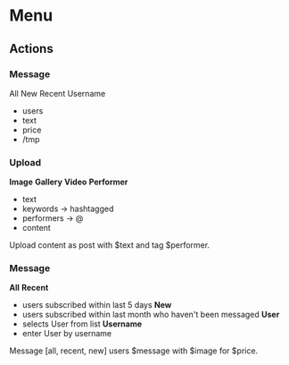 # Menu

## Actions

### Message
All
New
Recent
Username
- users
- text
- price
- /tmp

### Upload
**Image**
**Gallery**
**Video**
**Performer**
- text
- keywords -> hashtagged
- performers -> @
- content

Upload content as post with $text and tag $performer.

### Message
**All**
**Recent**
- users subscribed within last 5 days
**New**
- users subscribed within last month who haven't been messaged
**User**
- selects User from list
**Username**
- enter User by username

Message [all, recent, new] users $message with $image for $price.